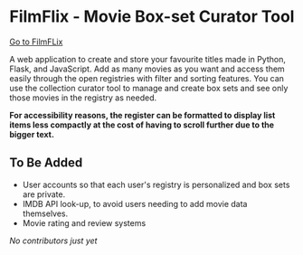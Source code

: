 # FilmFlix - Movie Box-set Curator Tool

[Go to FilmFLix](https://filmflix-lfnr.onrender.com/)


A web application to create and store your favourite titles made in Python, Flask, and JavaScript. Add as many movies as you want and access them easily through the open registries with filter and sorting features. You can use the collection curator tool to manage and create box sets and see only those movies in the registry as needed.


**For accessibility reasons, the register can be formatted to display list items less compactly at the cost of having to scroll further due to the bigger text.** 


## To Be Added
- User accounts so that each user's registry is personalized and box sets are private. 
- IMDB API look-up, to avoid users needing to add movie data themselves.
- Movie rating and review systems


_No contributors just yet_
